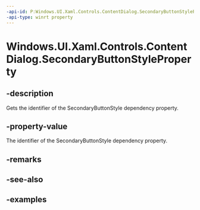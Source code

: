 ```yaml
---
-api-id: P:Windows.UI.Xaml.Controls.ContentDialog.SecondaryButtonStyleProperty
-api-type: winrt property
---
```


<!-- Property syntax.
public DependencyProperty SecondaryButtonStyleProperty { get; }
-->

# Windows.UI.Xaml.Controls.ContentDialog.SecondaryButtonStyleProperty

## -description
Gets the identifier of the SecondaryButtonStyle dependency property.



## -property-value
The identifier of the SecondaryButtonStyle dependency property.

## -remarks

## -see-also

## -examples

